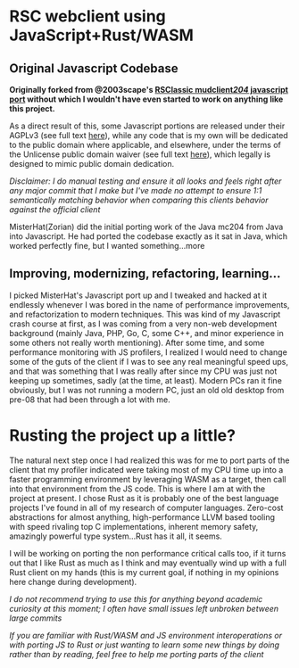 # RSC webclient using JavaScript+Rust/WASM
## Original Javascript Codebase
**Originally forked from @2003scape's [RSClassic mudclient*204* javascript port](https://github.com/2003scape/rsc-client)
without which I wouldn't have even started to work on anything like this project.**

As a direct result of this, some Javascript portions are released under their AGPLv3 (see full text [here](./COPYING)), while any code that is my own will be dedicated to the public domain where applicable, and elsewhere, under the terms of the Unlicense public domain waiver (see full text [here](./UNLICENSE)), which legally is designed to mimic public domain dedication.

*Disclaimer: I do manual testing and ensure it all _looks and feels_ right after any major commit that I make but I've made no attempt to ensure *1:1 semantically matching* behavior when comparing this clients behavior against the official client*

MisterHat(Zorian) did the initial porting work of the Java mc204 from Java into Javascript.  He had ported the codebase exactly as it sat in Java, which worked perfectly fine, but I wanted something...more

## Improving, modernizing, refactoring, learning...
I picked MisterHat's Javascript port up and I tweaked and hacked at it endlessly whenever I was bored in the name of performance improvements, and refactorization to modern techniques.
This was kind of my Javascript crash course at first, as I was coming from a very non-web development background (mainly Java, PHP, Go, C, some C++, and minor experience in some others not really worth mentioning).
After some time, and some performance monitoring with JS profilers, I realized I would need to change some of the guts of the client if I was to see any real meaningful speed ups, and that was something that I was really after since my CPU was just not keeping up sometimes, sadly (at the time, at least).  Modern PCs ran it fine obviously, but I was not running a modern PC, just an old old desktop from pre-08 that had been through a lot with me.

# Rusting the project up a little?
The natural next step once I had realized this was for me to port parts of the client that my profiler indicated were taking most of my CPU time up into a faster programming environment by leveraging WASM as a target, then call into that environment from the JS code.
This is where I am at with the project at present.
I chose Rust as it is probably one of the best language projects I've found in all of my research of computer languages.  Zero-cost abstractions for almost anything, high-performance LLVM based tooling with speed rivaling top C implementations, inherent memory safety, amazingly powerful type system...Rust has it all, it seems.

I will be working on porting the non performance critical calls too, if it turns out that I like Rust as much as I think and may eventually wind up with a full Rust client on my hands (this is my current goal, if nothing in my opinions here change during development).

*I do _not_ recommend trying to use this for anything beyond academic curiosity _at this moment_; I often have small issues left unbroken between large commits*

_If you are familiar with Rust/WASM and JS environment interoperations or with porting JS to Rust or just wanting to learn some new things by doing rather than by reading, feel free to help me porting parts of the client_
